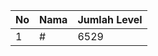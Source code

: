 | No | Nama            | Jumlah Level |
|----|-----------------|--------------|
| 1  | #    |    6529        |
